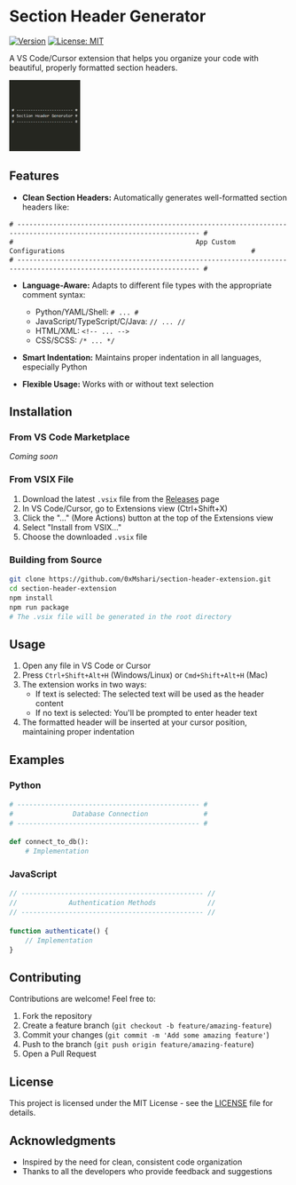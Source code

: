 # Section Header Generator

[![Version](https://img.shields.io/badge/version-0.8.0-blue.svg)](https://github.com/0xMshari/section-header-extension)
[![License: MIT](https://img.shields.io/badge/License-MIT-yellow.svg)](https://opensource.org/licenses/MIT)

A VS Code/Cursor extension that helps you organize your code with beautiful, properly formatted section headers.

<img src="logo.png" width="128" height="128" alt="Section Header Generator Logo">

## Features

- **Clean Section Headers:** Automatically generates well-formatted section headers like:

```
# -------------------------------------------------------------------------------------------------------------------- #
#                                              App Custom Configurations                                               #
# -------------------------------------------------------------------------------------------------------------------- #
```

- **Language-Aware:** Adapts to different file types with the appropriate comment syntax:
  - Python/YAML/Shell: `# ... #`
  - JavaScript/TypeScript/C/Java: `// ... //`
  - HTML/XML: `<!-- ... -->`
  - CSS/SCSS: `/* ... */`

- **Smart Indentation:** Maintains proper indentation in all languages, especially Python
- **Flexible Usage:** Works with or without text selection

## Installation

### From VS Code Marketplace
*Coming soon*

### From VSIX File
1. Download the latest `.vsix` file from the [Releases](https://github.com/0xMshari/section-header-extension/releases) page
2. In VS Code/Cursor, go to Extensions view (Ctrl+Shift+X)
3. Click the "..." (More Actions) button at the top of the Extensions view
4. Select "Install from VSIX..."
5. Choose the downloaded `.vsix` file

### Building from Source
```bash
git clone https://github.com/0xMshari/section-header-extension.git
cd section-header-extension
npm install
npm run package
# The .vsix file will be generated in the root directory
```

## Usage

1. Open any file in VS Code or Cursor
2. Press `Ctrl+Shift+Alt+H` (Windows/Linux) or `Cmd+Shift+Alt+H` (Mac)
3. The extension works in two ways:
   - If text is selected: The selected text will be used as the header content
   - If no text is selected: You'll be prompted to enter header text
4. The formatted header will be inserted at your cursor position, maintaining proper indentation

## Examples

### Python
```python
# ---------------------------------------------- #
#               Database Connection              #
# ---------------------------------------------- #

def connect_to_db():
    # Implementation
```

### JavaScript
```javascript
// ---------------------------------------------- //
//             Authentication Methods             //
// ---------------------------------------------- //

function authenticate() {
    // Implementation
}
```

## Contributing

Contributions are welcome! Feel free to:

1. Fork the repository
2. Create a feature branch (`git checkout -b feature/amazing-feature`)
3. Commit your changes (`git commit -m 'Add some amazing feature'`)
4. Push to the branch (`git push origin feature/amazing-feature`)
5. Open a Pull Request

## License

This project is licensed under the MIT License - see the [LICENSE](LICENSE) file for details.

## Acknowledgments

- Inspired by the need for clean, consistent code organization
- Thanks to all the developers who provide feedback and suggestions
